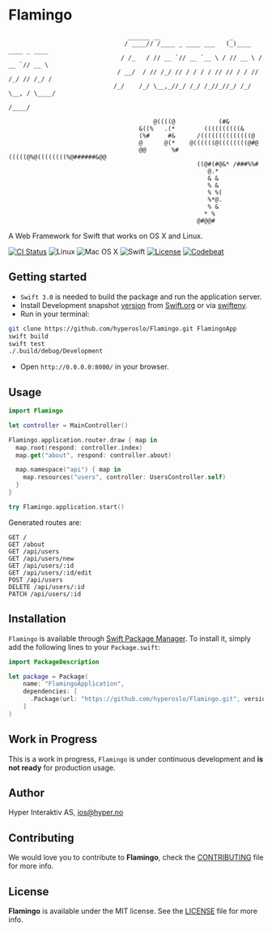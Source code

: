 # Flamingo
```
                                 ______ __                   _
                                / ____// /____ _ ____ ___   (_)____   ____ _ ____
                               / /_   / // __ `// __ `__ \ / // __ \ / __ `// __ \
                              / __/  / // /_/ // / / / / // // / / // /_/ // /_/ /
                             /_/    /_/ \__,_//_/ /_/ /_//_//_/ /_/ \__, / \____/
                                                                    /____/

                                        @((((@            (#&
                                    &((%   .(*        ((((((((((&
                                    (%#     #&      /((((((((((((((@
                                    @      @(*    @((((((@((((((((@#@
                                    @@       %#(((((@%@((((((((%@######&@@
                                                    ((@#(#@&* /###%%#
                                                       @.*
                                                       & &
                                                       % &
                                                       % %(
                                                       %*@.
                                                       % &
                                                      * %
                                                    @#@@#
```

A Web Framework for Swift that works on OS X and Linux.

[![CI Status](http://img.shields.io/travis/hyperoslo/Flamingo.svg?style=flat)](https://travis-ci.org/hyperoslo/Flamingo)
![Linux](https://img.shields.io/badge/os-linux-green.svg?style=flat)
![Mac OS X](https://img.shields.io/badge/os-Mac%20OS%20X-green.svg?style=flat)
![Swift](https://img.shields.io/badge/%20in-swift%203.0-orange.svg)
[![License](http://img.shields.io/badge/license-MIT-brightgreen.svg)](http://opensource.org/licenses/MIT)
[![Codebeat](https://codebeat.co/badges/10ee7f48-79d2-4782-8366-b261568a4e41)](https://codebeat.co/projects/github-com-hyperoslo-flamingo)

## Getting started

- `Swift 3.0` is needed to build the package and run the application server.
- Install Development snapshot [version](https://github.com/hyperoslo/Flamingo/blob/master/.swift-version)
from [Swift.org](https://swift.org/download/) or via [swiftenv](https://github.com/kylef/swiftenv).
- Run in your terminal:

```sh
git clone https://github.com/hyperoslo/Flamingo.git FlamingoApp
swift build
swift test
./.build/debug/Development
```

- Open `http://0.0.0.0:8000/` in your browser.

## Usage

```swift
import Flamingo

let controller = MainController()

Flamingo.application.router.draw { map in
  map.root(respond: controller.index)
  map.get("about", respond: controller.about)

  map.namespace("api") { map in
    map.resources("users", controller: UsersController.self)
  }
}

try Flamingo.application.start()
```

Generated routes are:

```http
GET /
GET /about
GET /api/users
GET /api/users/new
GET /api/users/:id
GET /api/users/:id/edit
POST /api/users
DELETE /api/users/:id
PATCH /api/users/:id
```

## Installation

`Flamingo` is available through [Swift Package Manager](https://github.com/apple/swift-package-manager).
To install it, simply add the following lines to your `Package.swift`:

```swift
import PackageDescription

let package = Package(
    name: "FlamingoApplication",
    dependencies: [
      .Package(url: "https://github.com/hyperoslo/Flamingo.git", versions: Version(0,1,0)..<Version(1,0,0))
    ]
)
```

## Work in Progress

This is a work in progress, `Flamingo` is under continuous development and
**is not ready** for production usage.

## Author

Hyper Interaktiv AS, ios@hyper.no

## Contributing

We would love you to contribute to **Flamingo**, check the [CONTRIBUTING](https://github.com/hyperoslo/Flamingo/blob/master/CONTRIBUTING.md)
file for more info.

## License

**Flamingo** is available under the MIT license. See the [LICENSE](https://github.com/hyperoslo/Flamingo/blob/master/LICENSE.md) file for more info.
